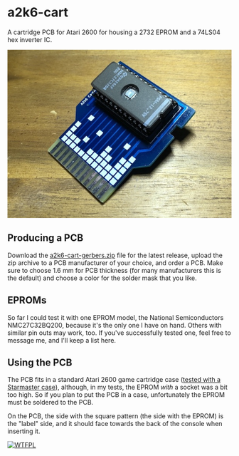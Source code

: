 # a2k6-cart

A cartridge PCB for Atari 2600 for housing a 2732 EPROM and a 74LS04 hex inverter IC.

![a2k6 pcb back](images/pcb-back.jpg)

## Producing a PCB

Download the [a2k6-cart-gerbers.zip](https://github.com/sarweiler/a2k6-cart/releases/latest/download/a2k6-cart-gerbers.zip) file for the latest release, upload the zip archive to a PCB manufacturer of your choice, and order a PCB. Make sure to choose 1.6 mm for PCB thickness (for many manufacturers this is the default) and choose a color for the solder mask that you like.

## EPROMs

So far I could test it with one EPROM model, the National Semiconductors NMC27C32BQ200, because it's the only one I have on hand. Others with similar pin outs may work, too. If you've successfully tested one, feel free to message me, and I'll keep a list here.

## Using the PCB

The PCB fits in a standard Atari 2600 game cartridge case ([tested with a Starmaster case](images/pcb-case.jpg)), although, in my tests, the EPROM *with* a socket was a bit too high. So if you plan to put the PCB in a case, unfortunately the EPROM must be soldered to the PCB.

On the PCB, the side with the square pattern (the side with the EPROM) is the "label" side, and it should face towards the back of the console when inserting it.


[![WTFPL](http://www.wtfpl.net/wp-content/uploads/2012/12/wtfpl-badge-4.png)](http://www.wtfpl.net)